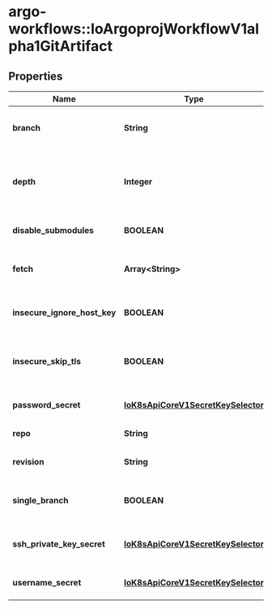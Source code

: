 # argo-workflows::IoArgoprojWorkflowV1alpha1GitArtifact

## Properties
Name | Type | Description | Notes
------------ | ------------- | ------------- | -------------
**branch** | **String** | Branch is the branch to fetch when &#x60;SingleBranch&#x60; is enabled | [optional] 
**depth** | **Integer** | Depth specifies clones/fetches should be shallow and include the given number of commits from the branch tip | [optional] 
**disable_submodules** | **BOOLEAN** | DisableSubmodules disables submodules during git clone | [optional] 
**fetch** | **Array&lt;String&gt;** | Fetch specifies a number of refs that should be fetched before checkout | [optional] 
**insecure_ignore_host_key** | **BOOLEAN** | InsecureIgnoreHostKey disables SSH strict host key checking during git clone | [optional] 
**insecure_skip_tls** | **BOOLEAN** | InsecureSkipTLS disables server certificate verification resulting in insecure HTTPS connections | [optional] 
**password_secret** | [**IoK8sApiCoreV1SecretKeySelector**](IoK8sApiCoreV1SecretKeySelector.md) | PasswordSecret is the secret selector to the repository password | [optional] 
**repo** | **String** | Repo is the git repository | 
**revision** | **String** | Revision is the git commit, tag, branch to checkout | [optional] 
**single_branch** | **BOOLEAN** | SingleBranch enables single branch clone, using the &#x60;branch&#x60; parameter | [optional] 
**ssh_private_key_secret** | [**IoK8sApiCoreV1SecretKeySelector**](IoK8sApiCoreV1SecretKeySelector.md) | SSHPrivateKeySecret is the secret selector to the repository ssh private key | [optional] 
**username_secret** | [**IoK8sApiCoreV1SecretKeySelector**](IoK8sApiCoreV1SecretKeySelector.md) | UsernameSecret is the secret selector to the repository username | [optional] 


